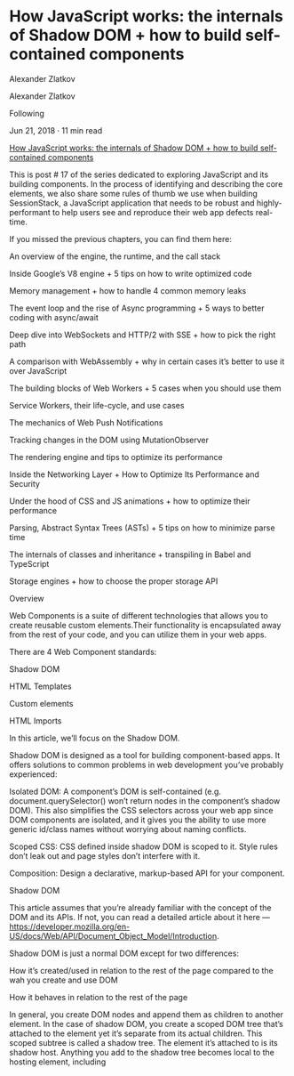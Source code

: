 # How JavaScript works: the internals of Shadow DOM + how to build self-contained components


Alexander Zlatkov


Alexander Zlatkov


Following


Jun 21, 2018 · 11 min read


[How JavaScript works: the internals of Shadow DOM + how to build self-contained components](https://blog.sessionstack.com/how-javascript-works-the-internals-of-shadow-dom-how-to-build-self-contained-components-244331c4de6e)


This is post # 17 of the series dedicated to exploring JavaScript and its building components. In the process of identifying and describing the core elements, we also share some rules of thumb we use when building SessionStack, a JavaScript application that needs to be robust and highly-performant to help users see and reproduce their web app defects real-time.


If you missed the previous chapters, you can find them here:


An overview of the engine, the runtime, and the call stack


Inside Google’s V8 engine + 5 tips on how to write optimized code


Memory management + how to handle 4 common memory leaks


The event loop and the rise of Async programming + 5 ways to better coding with async/await


Deep dive into WebSockets and HTTP/2 with SSE + how to pick the right path


A comparison with WebAssembly + why in certain cases it’s better to use it over JavaScript


The building blocks of Web Workers + 5 cases when you should use them


Service Workers, their life-cycle, and use cases


The mechanics of Web Push Notifications


Tracking changes in the DOM using MutationObserver


The rendering engine and tips to optimize its performance


Inside the Networking Layer + How to Optimize Its Performance and Security


Under the hood of CSS and JS animations + how to optimize their performance


Parsing, Abstract Syntax Trees (ASTs) + 5 tips on how to minimize parse time


The internals of classes and inheritance + transpiling in Babel and TypeScript


Storage engines + how to choose the proper storage API


Overview


Web Components is a suite of different technologies that allows you to create reusable custom elements.Their functionality is encapsulated away from the rest of your code, and you can utilize them in your web apps.


There are 4 Web Component standards:


Shadow DOM


HTML Templates


Custom elements


HTML Imports


In this article, we’ll focus on the Shadow DOM.


Shadow DOM is designed as a tool for building component-based apps. It offers solutions to common problems in web development you’ve probably experienced:


Isolated DOM: A component’s DOM is self-contained (e.g. document.querySelector() won’t return nodes in the component’s shadow DOM). This also simplifies the CSS selectors across your web app since DOM components are isolated, and it gives you the ability to use more generic id/class names without worrying about naming conflicts.


Scoped CSS: CSS defined inside shadow DOM is scoped to it. Style rules don’t leak out and page styles don’t interfere with it.


Composition: Design a declarative, markup-based API for your component.


Shadow DOM


This article assumes that you’re already familiar with the concept of the DOM and its APIs. If not, you can read a detailed article about it here — https://developer.mozilla.org/en-US/docs/Web/API/Document_Object_Model/Introduction.


Shadow DOM is just a normal DOM except for two differences:


How it’s created/used in relation to the rest of the page compared to the wah you create and use DOM


How it behaves in relation to the rest of the page


In general, you create DOM nodes and append them as children to another element. In the case of shadow DOM, you create a scoped DOM tree that’s attached to the element yet it’s separate from its actual children. This scoped subtree is called a shadow tree. The element it’s attached to is its shadow host. Anything you add to the shadow tree becomes local to the hosting element, including <style>. This is how shadow DOM achieves CSS style scoping.


Creating Shadow DOM


A shadow root is a document fragment that gets attached to a「host」element. The moment you attach a shadow root is when the element gains its shadow DOM. To create shadow DOM for an element, call element.attachShadow():


The specification defines a list of elements that can’t host a shadow tree.


Composition in Shadow DOM


Composition is one the most important features of Shadow DOM.


When writing HTML, composition is the way you construct your web app. You combine and nest different building blocks (elements) such as <div>, <header>, <form> and others in order to build the UI you need for your web app. Some of these tags even work with each other.


Composition defines why elements such as <select>, <form>, <video> and others are flexible and accept specific HTML elements as children in order to do something special with them.


For example, <select> knows how to render <option> elements into a dropdown widget with pre-defined items.


Shadow DOM introduces the following features which can be used to achieve composition.


Light DOM


This is the markup a user of your component writes. This DOM lives outside the component’s shadow DOM. It is the element’s actual children. Imagine that you’ve created a custom component called <better-button> which extends the native HTML button and you want to add an image and some text inside it. This is how it looks like:


The「extended-button」is the custom component that you have defined, while the HTML inside it is called Light DOM and is added by the user of your component.


The Shadow DOM here is the component you have created (「extended-button」). Shadow DOM is local to the component and defines its internal structure, scoped CSS, and encapsulates your implementation details.


Flattened DOM tree


The result of the browser distributing the light DOM, that’s been created by the user into your shadow DOM and which has defined your custom component, renders the final product. The flattened tree is what you ultimately see in the DevTools and what’s rendered on the page.


Templates


When you have to repeatedly reuse the same markup structures on a web page, it’s better to use some kind of a template rather than repeat the same structure over and over again. This was possible before, but it is made a lot easier by the HTML <template> element (which is well-supported in modern browsers). This element and its contents are not rendered in the DOM but it can still be referenced using JavaScript.


Let’s look at a quick trivial example:


This won’t appear in your page until you reference it with JavaScript, and then append it to the DOM using something like the following:


Until now there have been other techniques to achieve similar behavior but, as mentioned earlier, it’s quite nice to have this covered natively. It also has pretty decent browser support:


Templates are useful on their own but they work even better with custom elements. We’ll define custom elements in another post of the series, for the time being you should know that the `customElement` API in the browser allows you to define your own tags with custom rendering.


Let’s define a web component that uses our template as the content of its shadow DOM. We’ll call it <my-paragraph>:


The key point to note here is that we appended a clone of the template content to the shadow root, that’s been created using the Node.cloneNode() method.


And because we are appending its contents to a shadow DOM, we can include some styling information inside the template in a <style> element, which is then encapsulated inside the custom element. This wouldn’t work if we just appended it to the standard DOM.


For example, we can change our template to the following:


Now the custom component we have defined with our template can be used like this:


<my-paragraph></my-paragraph>


Slots


Templates have a few downsides, the main one being the static content which doesn’t allow us to render our variables/data in order to make it work the way standard HTML templates you’re used to do.


This is where the <slot> comes into the picture.


You can think of slots as placeholders that allow you to put your own HTML in the template. This allows you to create generic HTML templates and then make them customizable by adding slots.


Let’s see how the above template will look like with a slot:


If the slot’s content isn’t defined when the element is included in the markup, or if the browser doesn’t support slots, <my-paragraph> will just contain the fallback content「Default text」.


To define the slot’s content, we should include an HTML structure inside the <my-paragraph> element with a slot attribute whose value is equal to the name of the slot we want it to fill.


As before, this can be anything you like:


Elements that can be inserted into slots are known as Slotable; when an element has been inserted into a slot, it is said to be slotted.


Note that in the above example we have inserted a <span> element which is the slotted element. It has an attribute `slot` that’s equal to「my-text」which is the same as the value of the `name` attribute in the template’s slot definition.


After being rendered in the browser, the above code will create the following Flattened DOM tree:


Note the #shadow-root element — it’s just an indicator that Shadow DOM exists.


Styling


A component that uses shadow DOM can be styled by the main page, can define its own styles, or provide hooks in the form of CSS custom properties for users to override defaults.


Component-defined styles


Scoped CSS is one of the greatest features of Shadow DOM:


CSS selectors from the outer page don’t apply inside your component.


Styles defined inside your component don’t impact the rest of the page. They’re scoped to the host element.


CSS selectors used inside Shadow DOM apply locally to the component. In practice, this means we can use common id/class names again, without worrying about conflicts elsewhere on the page. Simple CSS selectors mean better performance.


Let’s take a look at the following #shadow-root that defines some styles:


All the styles in the above example are local for the #shadow-root.


You can also use the <link> element to include stylesheets in the #shadow-root which are also local.


The :host pseudo-class


The :host allows you to select and style the element hosting a shadow tree:


There’s one thing you should be careful with when it comes to :host — rules in the parent page have higher priority than :host rules defined in the element. This allows users to override your top-level styling from the outside. Also, :host only works in the context of a shadow root, so you can’t use it outside of a Shadow DOM.


The functional form of :host(<selector>) allows you to target the host if it matches a <selector>. This is a great way for your component to encapsulate behavior that reacts to user interaction or state, and style internal nodes based on the host:


Theming and element with the :host-context(<selector>) pseudo-class


The :host-context(<selector>) pseudo class matches the host element if the latter or any of its ancestors matches <selector>.


A common use for this is theming. For example, many people do theming by applying a class to <html> or <body>:


:host-context(.lightheme) would style <fancy-tabs> when it’s a descendant of .lightheme:


:host-context() can be useful for theming but an even better approach is to create style hooks using CSS custom properties.


Styling the host element of a component from the outside


You can style the host element of components from the outside by just using their tag name as selector like this:


Outside styles have higher priority than styles defined in Shadow DOM.


For example, if the user writes the selector:


, it will overwrite the component’s rule:


Styling the component itself will only get you so far. But what happens if you want to style the internals of a component? For that, we need CSS custom properties.


Creating style hooks using CSS custom properties


Users can tweak internal styles if the component’s author provides styling hooks using CSS custom properties.


The idea is similar to <slot> but applied to styles.


Let’s take a look at the following example:


Inside its Shadow DOM:


In this case, the component will use black as the background value since the user provided it. Otherwise, it would default to #CECECE.


As the component author, you’re responsible for letting developers know about CSS custom properties they can use. Consider it part of your component’s public interface.


Slots JavaScript API


The Shadow DOM API provides utilities for working with slots.


The slotchange event


The slotchange event fires when a slot’s distributed nodes change. For example, if the user adds/removes children from the light DOM.


To monitor other types of changes to the light DOM, you can use a MutationObserver in your element’s constructor. We’ve previously discussed the internals of the MutationObserver and how to use it.


The assignedNodes() method


It could be useful to know what elements are associated with a slot. Calling slot.assignedNodes(), gives you which elements the slot is rendering. The {flatten: true} option will also return a slot’s fallback content (if no nodes are being distributed).


Let’s look at the following example:


<slot name=’slot1’><p>Default content</p></slot>


Let’s assume that this is in a component called <my-container> .


Let’s take a look at the different usages of this component and what will be the result of calling assignedNodes():


In the first case, we’ll add our own content to the slot:


Calling assignedNodes() will result in [<span slot=」slot1」> container text </span>]. Note that the result is an array of nodes.


In the second case, we’ll leave the content empty:


<my-container> </my-container>


The result of calling assignedNodes() will return an empty array [].


If you, however, pass the {flatten: true} parameter for the same element, you will get the default content as a result: [<p>Default content</p>].


Also, to reach an element inside a slot, you can call assignedNodes() to see which of the component slots your element is assigned to.


Event Model


It’s interesting to note what happens when an event that takes place within the Shadow DOM bubbles up.


The target of the event is adjusted to maintain the encapsulation that is provided by the Shadow DOM. When an event is re-targeted, it looks like it’s coming from the component itself, rather than the internal element in the Shadow DOM that is part of the component.


Here is a list of events that propagate out of the Shadow DOM(there are some that don’t):


Focus Events: blur, focus, focusin, focusout


Mouse Events: click, dblclick, mousedown, mouseenter, mousemove, etc.


Wheel Events: wheel


Input Events: beforeinput, input


Keyboard Events: keydown, keyup


Composition Events: compositionstart, compositionupdate, compositionend


DragEvent: dragstart, drag, dragend, drop, etc.


Custom Events


Custom events don’t propagate outside of the Shadow DOM by default. If you want to dispatch a custom event and want it to propagate, you need to add bubbles: true and composed: true as an option.


Let’s see how dispatching such an event might look like:


Browser support


To detect whether Shadow DOM is a supported feature, check for the existence of attachShadow:


In general, the Shadow DOM behaves in quite a different way than the DOM. We have a first-hand example from our experience with the SessionStack library. Our library gets integrated into web apps to collect data such as user events, network data, exceptions, debug messages, DOM changes, and so on, and to send this data to our servers.


After that, we process the collected data in order to enable you to replay issues that happened in your product using SessionStack.


The difficulty that arises from using Shadow DOM is the following: we have to monitor every DOM change in order to be able to replay it properly later. We do this by using MutationObserver. The Shadow DOM, however, doesn’t trigger MutationObserver events in the global scope which means that we need to handle those components differently. We see that ever more web apps leverage Shadow DOM these days so it seems the technology has a bright future ahead.


There is a free plan if you’d like to give SessionStack a try.


References:


https://developer.mozilla.org/en-US/docs/Web/Web_Components/Using_shadow_DOM


https://developers.google.com/web/fundamentals/web-components/shadowdom


https://developer.mozilla.org/en-US/docs/Web/Web_Components/Using_templates_and_slots


https://www.html5rocks.com/en/tutorials/webcomponents/shadowdom-201/#toc-style-host


